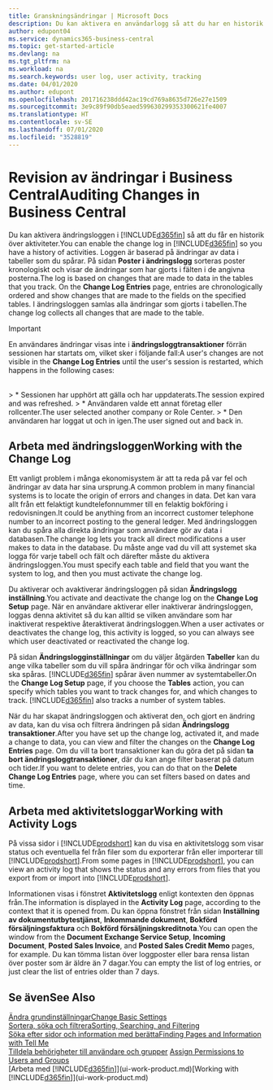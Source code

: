 ```yaml
---
title: Granskningsändringar | Microsoft Docs
description: Du kan aktivera en användarlogg så att du har en historik över alla ändringar som gjorts i spårade tabeller. Du kan även spåra aktiviteter med vissa typer av aktivitetsloggar.
author: edupont04
ms.service: dynamics365-business-central
ms.topic: get-started-article
ms.devlang: na
ms.tgt_pltfrm: na
ms.workload: na
ms.search.keywords: user log, user activity, tracking
ms.date: 04/01/2020
ms.author: edupont
ms.openlocfilehash: 201716238ddd42ac19cd769a8635d726e27e1509
ms.sourcegitcommit: 3e9c89f90db5eaed599630299353300621fe4007
ms.translationtype: HT
ms.contentlocale: sv-SE
ms.lasthandoff: 07/01/2020
ms.locfileid: "3528819"
---
```

# <a name="auditing-changes-in-business-central"></a><span data-ttu-id="eaa06-104">Revision av ändringar i Business Central</span><span class="sxs-lookup"><span data-stu-id="eaa06-104">Auditing Changes in Business Central</span></span>

<span data-ttu-id="eaa06-105">Du kan aktivera ändringsloggen i [!INCLUDE[d365fin](includes/d365fin_md.md)] så att du får en historik över aktiviteter.</span><span class="sxs-lookup"><span data-stu-id="eaa06-105">You can enable the change log in [!INCLUDE[d365fin](includes/d365fin_md.md)] so you have a history of activities.</span></span> <span data-ttu-id="eaa06-106">Loggen är baserad på ändringar av data i tabeller som du spårar. På sidan **Poster i ändringslogg** sorteras poster kronologiskt och visar de ändringar som har gjorts i fälten i de angivna posterna.</span><span class="sxs-lookup"><span data-stu-id="eaa06-106">The log is based on changes that are made to data in the tables that you track. On the **Change Log Entries** page, entries are chronologically ordered and show changes that are made to the fields on the specified tables.</span></span> <span data-ttu-id="eaa06-107">I ändringsloggen samlas alla ändringar som gjorts i tabellen.</span><span class="sxs-lookup"><span data-stu-id="eaa06-107">The change log collects all changes that are made to the table.</span></span>

> [!Important]
> <span data-ttu-id="eaa06-108">En användares ändringar visas inte i **ändringsloggtransaktioner** förrän sessionen har startats om, vilket sker i följande fall:</span><span class="sxs-lookup"><span data-stu-id="eaa06-108">A user's changes are not visible in the **Change Log Entries** until the user's session is restarted, which happens in the following cases:</span></span>
<br />
> * <span data-ttu-id="eaa06-109">Sessionen har upphört att gälla och har uppdaterats.</span><span class="sxs-lookup"><span data-stu-id="eaa06-109">The session expired and was refreshed.</span></span>
> * <span data-ttu-id="eaa06-110">Användaren valde ett annat företag eller rollcenter.</span><span class="sxs-lookup"><span data-stu-id="eaa06-110">The user selected another company or Role Center.</span></span>
> * <span data-ttu-id="eaa06-111">Den användaren har loggat ut och in igen.</span><span class="sxs-lookup"><span data-stu-id="eaa06-111">The user signed out and back in.</span></span>

## <a name="working-with-the-change-log"></a><span data-ttu-id="eaa06-112">Arbeta med ändringsloggen</span><span class="sxs-lookup"><span data-stu-id="eaa06-112">Working with the Change Log</span></span>

<span data-ttu-id="eaa06-113">Ett vanligt problem i många ekonomisystem är att ta reda på var fel och ändringar av data har sina ursprung.</span><span class="sxs-lookup"><span data-stu-id="eaa06-113">A common problem in many financial systems is to locate the origin of errors and changes in data.</span></span> <span data-ttu-id="eaa06-114">Det kan vara allt från ett felaktigt kundtelefonnummer till en felaktig bokföring i redovisningen.</span><span class="sxs-lookup"><span data-stu-id="eaa06-114">It could be anything from an incorrect customer telephone number to an incorrect posting to the general ledger.</span></span> <span data-ttu-id="eaa06-115">Med ändringsloggen kan du spåra alla direkta ändringar som användare gör av data i databasen.</span><span class="sxs-lookup"><span data-stu-id="eaa06-115">The change log lets you track all direct modifications a user makes to data in the database.</span></span> <span data-ttu-id="eaa06-116">Du måste ange vad du vill att systemet ska logga för varje tabell och fält och därefter måste du aktivera ändringsloggen.</span><span class="sxs-lookup"><span data-stu-id="eaa06-116">You must specify each table and field that you want the system to log, and then you must activate the change log.</span></span>  

<span data-ttu-id="eaa06-117">Du aktiverar och avaktiverar ändringsloggen på sidan **Ändringslogg inställning**.</span><span class="sxs-lookup"><span data-stu-id="eaa06-117">You activate and deactivate the change log on the **Change Log Setup** page.</span></span> <span data-ttu-id="eaa06-118">När en användare aktiverar eller inaktiverar ändringsloggen, loggas denna aktivitet så du kan alltid se vilken användare som har inaktiverat respektive återaktiverat ändringsloggen.</span><span class="sxs-lookup"><span data-stu-id="eaa06-118">When a user activates or deactivates the change log, this activity is logged, so you can always see which user deactivated or reactivated the change log.</span></span>

<span data-ttu-id="eaa06-119">På sidan **Ändringslogginställningar** om du väljer åtgärden **Tabeller** kan du ange vilka tabeller som du vill spåra ändringar för och vilka ändringar som ska spåras. [!INCLUDE[d365fin](includes/d365fin_md.md)] spårar även nummer av systemtabeller.</span><span class="sxs-lookup"><span data-stu-id="eaa06-119">On the **Change Log Setup** page, if you choose the **Tables** action, you can specify which tables you want to track changes for, and which changes to track. [!INCLUDE[d365fin](includes/d365fin_md.md)] also tracks a number of system tables.</span></span>

<span data-ttu-id="eaa06-120">När du har skapat ändringsloggen och aktiverat den, och gjort en ändring av data, kan du visa och filtrera ändringen på sidan **Ändringslogg transaktioner**.</span><span class="sxs-lookup"><span data-stu-id="eaa06-120">After you have set up the change log, activated it, and made a change to data, you can view and filter the changes on the **Change Log Entries** page.</span></span> <span data-ttu-id="eaa06-121">Om du vill ta bort transaktioner kan du göra det på sidan **ta bort ändringsloggtransaktioner**, där du kan ange filter baserat på datum och tider.</span><span class="sxs-lookup"><span data-stu-id="eaa06-121">If you want to delete entries, you can do that on the **Delete Change Log Entries** page, where you can set filters based on dates and time.</span></span>  

## <a name="working-with-activity-logs"></a><span data-ttu-id="eaa06-122">Arbeta med aktivitetsloggar</span><span class="sxs-lookup"><span data-stu-id="eaa06-122">Working with Activity Logs</span></span>

<span data-ttu-id="eaa06-123">På vissa sidor i [!INCLUDE[prodshort](includes/prodshort.md)] kan du visa en aktivitetslogg som visar status och eventuella fel från filer som du exporterar från eller importerar till [!INCLUDE[prodshort](includes/prodshort.md)].</span><span class="sxs-lookup"><span data-stu-id="eaa06-123">From some pages in [!INCLUDE[prodshort](includes/prodshort.md)], you can view an activity log that shows the status and any errors from files that you export from or import into [!INCLUDE[prodshort](includes/prodshort.md)].</span></span>  

<span data-ttu-id="eaa06-124">Informationen visas i fönstret **Aktivitetslogg** enligt kontexten den öppnas från.</span><span class="sxs-lookup"><span data-stu-id="eaa06-124">The information is displayed in the **Activity Log** page, according to the context that it is opened from.</span></span> <span data-ttu-id="eaa06-125">Du kan öppna fönstret från sidan **Inställning av dokumentutbytestjänst**, **Inkommande dokument**, **Bokförd försäljningsfaktura** och **Bokförd försäljningskreditnota**.</span><span class="sxs-lookup"><span data-stu-id="eaa06-125">You can open the window from the **Document Exchange Service Setup**, **Incoming Document**, **Posted Sales Invoice**, and **Posted Sales Credit Memo** pages, for example.</span></span> <span data-ttu-id="eaa06-126">Du kan tömma listan över loggposter eller bara rensa listan över poster som är äldre än 7 dagar.</span><span class="sxs-lookup"><span data-stu-id="eaa06-126">You can empty the list of log entries, or just clear the list of entries older than 7 days.</span></span>  

## <a name="see-also"></a><span data-ttu-id="eaa06-127">Se även</span><span class="sxs-lookup"><span data-stu-id="eaa06-127">See Also</span></span>
[<span data-ttu-id="eaa06-128">Ändra grundinställningar</span><span class="sxs-lookup"><span data-stu-id="eaa06-128">Change Basic Settings</span></span>](ui-change-basic-settings.md)  
[<span data-ttu-id="eaa06-129">Sortera, söka och filtrera</span><span class="sxs-lookup"><span data-stu-id="eaa06-129">Sorting, Searching, and Filtering</span></span>](ui-enter-criteria-filters.md)  
[<span data-ttu-id="eaa06-130">Söka efter sidor och information med berätta</span><span class="sxs-lookup"><span data-stu-id="eaa06-130">Finding Pages and Information with Tell Me</span></span>](ui-search.md)  
<span data-ttu-id="eaa06-131">[Tilldela behörigheter till användare och grupper](ui-define-granular-permissions.md)  </span><span class="sxs-lookup"><span data-stu-id="eaa06-131">[Assign Permissions to Users and Groups](ui-define-granular-permissions.md)  </span></span>  
<span data-ttu-id="eaa06-132">[Arbeta med [!INCLUDE[d365fin](includes/d365fin_md.md)]](ui-work-product.md)</span><span class="sxs-lookup"><span data-stu-id="eaa06-132">[Working with [!INCLUDE[d365fin](includes/d365fin_md.md)]](ui-work-product.md)</span></span>  
